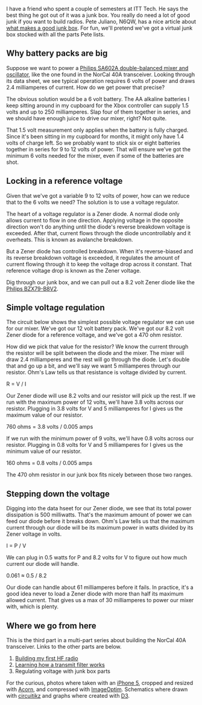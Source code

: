 <!--
title: Regulating voltage with junk box parts
created: 31 May 2014 - 7:46 am
updated: 31 May 2014 - 3:49 pm
publish: 31 May 2014
slug: voltage-regulator
tags: building, radio
-->

<script src="/js/d3.min.js" charset="utf-8"></script>

I have a friend who spent a couple of semesters at ITT Tech. He says the
best thing he got out of it was a junk box. You really do need a lot of
good junk if you want to build radios. Pete Juliano, N6QW, has a nice
article about [what makes a good junk box][n6qw]. For fun, we'll pretend
we've got a virtual junk box stocked with all the parts Pete lists.

## Why battery packs are big ##

Suppose we want to power a [Philips SA602A double-balanced mixer and
oscillator][sa602a], like the one found in the NorCal 40A transceiver. Looking
through its data sheet, we see typical operation requires 6 volts of power
and draws 2.4 milliamperes of current. How do we get power that precise?

The obvious solution would be a 6 volt battery. The AA alkaline batteries
I keep sitting around in my cupboard for the Xbox controller can supply 1.5
volts and up to 250 milliamperes. Slap four of them together in series, and
we should have enough juice to drive our mixer, right? Not quite.

That 1.5 volt measurement only applies when the battery is fully charged.
Since it's been sitting in my cupboard for months, it might only have 1.4
volts of charge left. So we probably want to stick six or eight batteries
together in series for 9 to 12 volts of power. That will ensure we've got
the minimum 6 volts needed for the mixer, even if some of the batteries
are shot.

## Locking in a reference voltage ##

Given that we've got a variable 9 to 12 volts of power, how can we reduce
that to the 6 volts we need? The solution is to use a voltage regulator.

The heart of a voltage regulator is a Zener diode. A normal diode only
allows current to flow in one direction. Applying voltage in the opposite
direction won't do anything until the diode's reverse breakdown voltage is
exceeded. After that, current flows through the diode uncontrollably and it
overheats. This is known as avalanche breakdown.

But a Zener diode has controlled breakdown. When it's reverse-biased and its
reverse breakdown voltage is exceeded, it regulates the amount of current
flowing through it to keep the voltage drop across it constant. That reference
voltage drop is known as the Zener voltage.

Dig through our junk box, and we can pull out a 8.2 volt Zener diode like the
[Philips BZX79-B8V2][bzx79].

## Simple voltage regulation ##

The circuit below shows the simplest possible voltage regulator we can use
for our mixer. We've got our 12 volt battery pack. We've got our 8.2 volt Zener
diode for a reference voltage, and we've got a 470 ohm resistor.

How did we pick that value for the resistor? We know the current through the
resistor will be split between the diode and the mixer. The mixer will draw
2.4 milliamperes and the rest will go through the diode. Let's double that
and go up a bit, and we'll say we want 5 milliamperes through our resistor.
Ohm's Law tells us that resistance is voltage divided by current.

<p class="math">R =
<span class="fraction">
<span class="fup">V</span>
<span class="bar">/</span>
<span class="fdn">I</span>
</span>
</p>

Our Zener diode will use 8.2 volts and our resistor will pick up the rest.
If we run with the maximum power of 12 volts, we'll have 3.8 volts across
our resistor. Plugging in 3.8 volts for V and 5 milliamperes for I gives
us the maximum value of our resistor.

<p class="math">760 ohms =
<span class="fraction">
<span class="fup">3.8 volts</span>
<span class="bar">/</span>
<span class="fdn">0.005 amps</span>
</span>
</p>

If we run with the minimum power of 9 volts, we'll have 0.8 volts across
our resistor. Plugging in 0.8 volts for V and 5 milliamperes for I gives
us the minimum value of our resistor.

<p class="math">160 ohms =
<span class="fraction">
<span class="fup">0.8 volts</span>
<span class="bar">/</span>
<span class="fdn">0.005 amps</span>
</span>
</p>

The 470 ohm resistor in our junk box fits nicely between those two ranges.

## Stepping down the voltage ##

Digging into the data hseet for our Zener diode, we see that its total power
dissipation is 500 milliwatts. That's the maximum amount of power we can feed
our diode before it breaks down. Ohm's Law tells us that the maximum current
through our diode will be its maximum power in watts divided by its Zener
voltage in volts.

<p class="math">I =
<span class="fraction">
<span class="fup">P</span>
<span class="bar">/</span>
<span class="fdn">V</span>
</span>
</p>

We can plug in 0.5 watts for P and 8.2 volts for V to figure out how
much current our diode will handle.

<p class="math">0.061 &asymp;
<span class="fraction">
<span class="fup">0.5</span>
<span class="bar">/</span>
<span class="fdn">8.2</span>
</span>
</p>

Our diode can handle about 61 milliamperes before it fails. In practice, it's
a good idea never to load a Zener diode with more than half its maximum allowed
current. That gives us a max of 30 milliamperes to power our mixer with, which
is plenty.

## Where we go from here ##

This is the third part in a multi-part series about building the NorCal
40A transceiver. Links to the other parts are below.

1. [Building my first HF radio][norcal-40a]
2. [Learning how a transmit filter works][transmit-filter]
3. Regulating voltage with junk box parts

For the curious, photos where taken with an [iPhone 5][], cropped and resized
with [Acorn][], and compressed with [ImageOptim][]. Schematics where drawn with
[circuitikz][] and graphs where created with [D3][].


[sa602a]: http://www.nxp.com/documents/data_sheet/SA602A.pdf "Various (NXP Semiconductors): SA602A Double-balanced mixer and oscillator - Product data sheet"
[n6qw]: http://www.jessystems.com/How%20To%20Stuff%20A%20Junk%20Box.pdf "Pete Juliano, N6QW: How To Stuff A Junk Box"
[bzx79]: http://www.nxp.com/documents/data_sheet/BZX79.pdf "Various (NXP Semiconductors): BZX79 series voltage regulator diodes - Product data sheet"

[norcal-40a]: /2014/05/norcal-40a "Frank Mitchell: Building my first HF radio"
[transmit-filter]: /2014/05/transmit-filter "Frank Mitchell: Learning how a transmit filter works"
[iPhone 5]: http://support.apple.com/kb/sp655 "Various (Apple): iPhone 5 Technical Specification"
[Acorn]: http://flyingmeat.com/acorn/ "Gus &amp; Kirstin Mueller (Flying Meat): Acorn - The image editor for humans"
[ImageOptim]: http://imageoptim.com/ "@pornel (ImageOptim): Image compression made easy for Mac OS X"
[circuitikz]: http://www.ctan.org/pkg/circuitikz "Massimo Redaelli (CTAN): circuitikz - Draw electrical networks with TikZ"
[D3]: http://d3js.org/ "Mike Bostock (D3): Data-Driven Documents"
